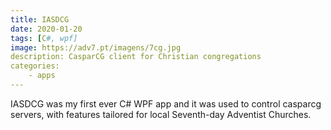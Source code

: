 ```yaml
---
title: IASDCG
date: 2020-01-20
tags: [C#, wpf]
image: https://adv7.pt/imagens/7cg.jpg
description: CasparCG client for Christian congregations
categories:
    - apps
---
```


IASDCG was my first ever C# WPF app and it was used to control casparcg servers, with features tailored for local Seventh-day Adventist Churches.